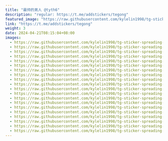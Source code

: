 ```yaml
---
title: "最帅的男人 @tyth6"
description: "regular: https://t.me/addstickers/tegong"
featured_image: "https://raw.githubusercontent.com/kylelin1998/tg-sticker-spreading-worldwide-images/main/img/aff69040-ab39-45de-86b8-77fafdbf80a8.jpg"
link: "https://t.me/addstickers/tegong"
weight: 3
date: 2024-04-21T08:15:04+08:00
images:
  - https://raw.githubusercontent.com/kylelin1998/tg-sticker-spreading-worldwide-images/main/img/aff69040-ab39-45de-86b8-77fafdbf80a8.jpg
  - https://raw.githubusercontent.com/kylelin1998/tg-sticker-spreading-worldwide-images/main/img/fdd6390c-e253-41d9-91f6-69c3c4f61583.jpg
  - https://raw.githubusercontent.com/kylelin1998/tg-sticker-spreading-worldwide-images/main/img/9a9a5426-8897-4ae5-9ea0-12f4ff323619.jpg
  - https://raw.githubusercontent.com/kylelin1998/tg-sticker-spreading-worldwide-images/main/img/01bd4e60-4c9f-4813-a494-5214719f48b5.jpg
  - https://raw.githubusercontent.com/kylelin1998/tg-sticker-spreading-worldwide-images/main/img/dbf92653-7e38-4c2f-9bd3-7c17d2b77dd5.jpg
  - https://raw.githubusercontent.com/kylelin1998/tg-sticker-spreading-worldwide-images/main/img/c85a42f9-8338-4695-a268-f56a7b6df147.jpg
  - https://raw.githubusercontent.com/kylelin1998/tg-sticker-spreading-worldwide-images/main/img/ce38f101-b5c8-4b7a-a437-ba9038ddc33f.jpg
  - https://raw.githubusercontent.com/kylelin1998/tg-sticker-spreading-worldwide-images/main/img/19e4f12d-8bcc-4f5b-a4f8-5b7682536fba.jpg
  - https://raw.githubusercontent.com/kylelin1998/tg-sticker-spreading-worldwide-images/main/img/c2def2de-039e-44c9-87f3-6ee49e071867.jpg
  - https://raw.githubusercontent.com/kylelin1998/tg-sticker-spreading-worldwide-images/main/img/666ab258-d6d6-4ccc-a4b5-a30f42fa010e.jpg
  - https://raw.githubusercontent.com/kylelin1998/tg-sticker-spreading-worldwide-images/main/img/5ec4205f-00f0-438b-b9db-0e5573620241.jpg
  - https://raw.githubusercontent.com/kylelin1998/tg-sticker-spreading-worldwide-images/main/img/847d1beb-2d96-4423-9125-e5a6f61d62be.jpg
  - https://raw.githubusercontent.com/kylelin1998/tg-sticker-spreading-worldwide-images/main/img/26f629bf-92bc-4a4d-accc-338cbc8c4d34.jpg
  - https://raw.githubusercontent.com/kylelin1998/tg-sticker-spreading-worldwide-images/main/img/9db828b4-20a6-4349-9dc4-1753596d71ed.jpg
  - https://raw.githubusercontent.com/kylelin1998/tg-sticker-spreading-worldwide-images/main/img/3d0a485d-f400-4ab0-8e30-2f00f62f2a11.jpg
  - https://raw.githubusercontent.com/kylelin1998/tg-sticker-spreading-worldwide-images/main/img/744f8771-d8e9-4826-a347-21bb2cd6d33f.jpg
  - https://raw.githubusercontent.com/kylelin1998/tg-sticker-spreading-worldwide-images/main/img/37bda6e5-4314-4a4b-85c1-b074a8e83750.jpg
  - https://raw.githubusercontent.com/kylelin1998/tg-sticker-spreading-worldwide-images/main/img/6a93c954-baa6-439d-8f86-e88e42acfc1b.jpg
  - https://raw.githubusercontent.com/kylelin1998/tg-sticker-spreading-worldwide-images/main/img/c9baf115-d8eb-458f-afd7-302537ea3791.jpg
  - https://raw.githubusercontent.com/kylelin1998/tg-sticker-spreading-worldwide-images/main/img/ab09c94b-3b6c-4337-a475-6875b9c202be.jpg
---
```

